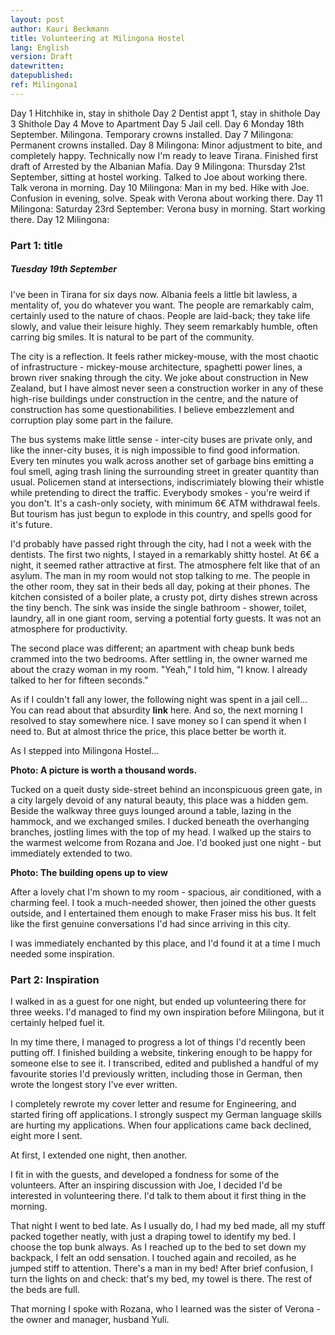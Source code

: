 ```yaml
---
layout: post
author: Kauri Beckmann
title: Volunteering at Milingona Hostel
lang: English
version: Draft
datewritten:
datepublished:
ref: Milingona1
---
```


Day 1 Hitchhike in, stay in shithole
Day 2 Dentist appt 1, stay in shithole
Day 3 Shithole
Day 4 Move to Apartment
Day 5 Jail cell.
Day 6 Monday 18th September. Milingona. Temporary crowns installed. 
Day 7 Milingona: Permanent crowns installed.
Day 8 Milingona: Minor adjustment to bite, and completely happy. Technically now I'm ready to leave Tirana. Finished first draft of Arrested by the Albanian Mafia.
Day 9 Milingona: Thursday 21st September, sitting at hostel working. Talked to Joe about working there. Talk verona in morning. 
Day 10 Milingona: Man in my bed. Hike with Joe. Confusion in evening, solve. Speak with Verona about working there.
Day 11 Milingona: Saturday 23rd September: Verona busy in morning. Start working there.
Day 12 Milingona: 

### Part 1: title

##### Tuesday 19th September

I've been in Tirana for six days now. Albania feels a little bit lawless, a mentality of, you do whatever you want. The people are remarkably calm, certainly used to the nature of chaos. People are laid-back; they take life slowly, and value their leisure highly. They seem remarkably humble, often carring big smiles. It is natural to be part of the community.

The city is a reflection. It feels rather mickey-mouse, with the most chaotic of infrastructure - mickey-mouse architecture, spaghetti power lines, a brown river snaking through the city. We joke about construction in New Zealand, but I have almost never seen a construction worker in any of these high-rise buildings under construction in the centre, and the nature of construction has some questionabilities. I believe embezzlement and corruption play some part in the failure.

The bus systems make little sense - inter-city buses are private only, and like the inner-city buses, it is nigh impossible to find good information. Every ten minutes you walk across another set of garbage bins emitting a foul smell, aging trash lining the surrounding street in greater quantity than usual. Policemen stand at intersections, indiscrimiately blowing their whistle while pretending to direct the traffic. Everybody smokes - you're weird if you don't. It's a cash-only society, with minimum 6€ ATM withdrawal feels. But tourism has just begun to explode in this country, and spells good for it's future.

I'd probably have passed right through the city, had I not a week with the dentists. The first two nights, I stayed in a remarkably shitty hostel. At 6€ a night, it seemed rather attractive at first. The atmosphere felt like that of an asylum. The man in my room would not stop talking to me. The people in the other room, they sat in their beds all day, poking at their phones. The kitchen consisted of a boiler plate, a crusty pot, dirty dishes strewn across the tiny bench. The sink was inside the single bathroom - shower, toilet, laundry, all in one giant room, serving a potential forty guests. It was not an atmosphere for productivity.

The second place was different; an apartment with cheap bunk beds crammed into the two bedrooms. After settling in, the owner warned me about the crazy woman in my room. "Yeah," I told him, "I know. I already talked to her for fifteen seconds."

As if I couldn't fall any lower, the following night was spent in a jail cell... You can read about that absurdity **link** here. And so, the next morning I resolved to stay somewhere nice. I save money so I can spend it when I need to. But at almost thrice the price, this place better be worth it.

As I stepped into Milingona Hostel... 

**Photo: A picture is worth a thousand words.**

Tucked on a queit dusty side-street behind an inconspicuous green gate, in a city largely devoid of any natural beauty, this place was a hidden gem. Beside the walkway three guys lounged around a table, lazing in the hammock, and we exchanged smiles. I ducked beneath the overhanging branches, jostling limes with the top of my head. I walked up the stairs to the warmest welcome from Rozana and Joe. I'd booked just one night - but immediately extended to two.

**Photo: The building opens up to view**

After a lovely chat I'm shown to my room - spacious, air conditioned, with a charming feel. I took a much-needed shower, then joined the other guests outside, and I entertained them enough to make Fraser miss his bus. It felt like the first genuine conversations I'd had since arriving in this city.

I was immediately enchanted by this place, and I'd found it at a time I much needed some inspiration.

### Part 2: Inspiration

I walked in as a guest for one night, but ended up volunteering there for three weeks.
I'd managed to find my own inspiration before Milingona, but it certainly helped fuel it.

In my time there, I managed to progress a lot of things I'd recently been putting off. I finished building a website, tinkering enough to be happy for someone else to see it. 
I transcribed, edited and published a handful of my favourite stories I'd previously written, including those in German, then wrote the longest story I've ever written.

I completely rewrote my cover letter and resume for Engineering, and started firing off applications. I strongly suspect my German language skills are hurting my applications. When four applications came back declined, eight more I sent.

At first, I extended one night, then another. 

I fit in with the guests, and developed a fondness for some of the volunteers. After an inspiring discussion with Joe, I decided I'd be interested in volunteering there. I'd talk to them about it first thing in the morning.

That night I went to bed late. As I usually do, I had my bed made, all my stuff packed together neatly, with just a draping towel to identify my bed. I choose the top bunk always. As I reached up to the bed to set down my backpack, I felt an odd sensation. I touched again and recoiled, as he jumped stiff to attention. There's a man in my bed! After brief confusion, I turn the lights on and check: that's my bed, my towel is there. The rest of the beds are full.





That morning I spoke with Rozana, who I learned was the sister of Verona - the owner and manager, husband Yuli.


